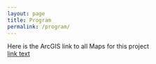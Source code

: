 ```yaml
---
layout: page
title: Program
permalink: /program/
---
```

Here is the ArcGIS link to all Maps for this project
<br>
<a href="https://edgarjarguello.maps.arcgis.com/home/webmap/viewer.html?webmap=14132882995940afa0468b12e0417833">link text</a>


			